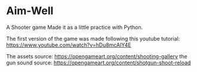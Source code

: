 # Aim-Well
A Shooter game
Made it as a little practice with Python.

The first version of the game was made following this youtube tutorial: https://www.youtube.com/watch?v=hDu8mcAlY4E

The assets source: https://opengameart.org/content/shooting-gallery
the gun sound source: https://opengameart.org/content/shotgun-shoot-reload
